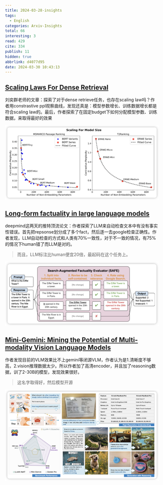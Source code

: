```yaml
---
title: 2024-03-28-insights
tags:
  - English
categories: Arxiv-Insights
total: 66
interesting: 3
read: 429
cite: 334
publish: 11
hidden: true
abbrlink: d4077d95
date: 2024-03-30 10:43:13
---
```


## [Scaling Laws For Dense Retrieval](https://arxiv.org/pdf/2403.18684.pdf)

刘奕群老师的文章：探索了对于dense retrieve任务，也存在scaling law吗？作者用constrastive ppl观察曲线，发现还真是：模型参数增长、训练数据增长都是符合scaling law的。最后，作者探索了在固定budget下如何分配模型参数、训练数据，来取得最好的效果

<img src="../../files/images/arxiv-insights/2024-03-25-03-29/retrieve.png"  >

## [Long-form factuality in large language models](https://arxiv.org/pdf/2403.18802.pdf)

deepmind这两天的推特顶流论文：作者探索了LLM来自动检查文本中有没有事实性错误。首先把repsonse划分成了多个fact，然后逐一去google检查正确性。作者发现，LLM自动检查的方式和人类有70%一致性，对于不一致的情况，有75%的情况下human错了而LLM是对的。

> 而且，LLM标注比human便宜20倍，最起码在这个任务上。

<img src="../../files/images/arxiv-insights/2024-03-25-03-29/safe.png"  >



## [Mini-Gemini: Mining the Potential of Multi-modality Vision Language Models](https://arxiv.org/pdf/2403.18814.pdf)

作者发现目前的VLM效果比不上gemini等闭源VLM，作者认为是1.清晰度不够高，2.vision推理数据太少。所以作者加了高清encoder，并且加了reasoning数据，训了2-30B的模型，发现效果很好。

>  这名字取得好，然后模型开源

<img src="../../files/images/arxiv-insights/2024-03-25-03-29/mini-gemini.png"  >
